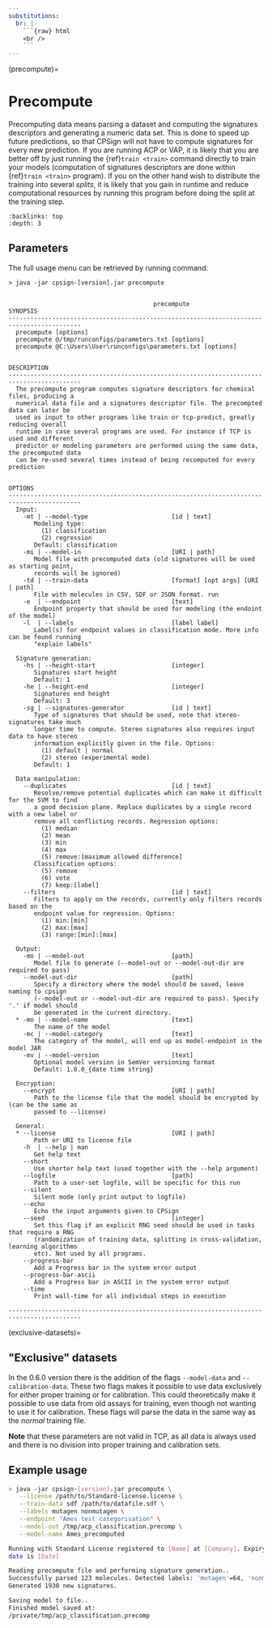 ```yaml
---
substitutions:
  br: |-
    ```{raw} html
    <br />
    ```
---
```


(precompute)=

# Precompute

Precomputing data means parsing a dataset and computing the signatures descriptors
and generating a numeric data set. This is done to speed up future predictions, so that CPSign will not have to compute signatures for every new prediction.
If you are running ACP or VAP, it is likely that you are better off by just running the {ref}`train <train>` command directly to train your models (computation
of signatures descriptors are done within {ref}`train <train>` program). If you on the other hand wish to distribute the training into several *splits*, it
is likely that you gain in runtime and reduce computational resources by running this program before doing the split at the training step.

```{contents} Table of Contents
:backlinks: top
:depth: 3
```

## Parameters

The full usage menu can be retrieved by running command:

```text
> java -jar cpsign-[version].jar precompute


                                        precompute
SYNOPSIS
------------------------------------------------------------------------------------------
  precompute [options]
  precompute @/tmp/runconfigs/parameters.txt [options]
  precompute @C:\Users\User\runconfigs\parameters.txt [options]


DESCRIPTION
------------------------------------------------------------------------------------------
  The precompute program computes signature descriptors for chemical files, producing a
  numerical data file and a signatures descriptor file. The precompted data can later be
  used as input to other programs like train or tcp-predict, greatly reducing overall
  runtime in case several programs are used. For instance if TCP is used and different
  predictor or modeling parameters are performed using the same data, the precomputed data
  can be re-used several times instead of being recomputed for every prediction


OPTIONS
------------------------------------------------------------------------------------------
  Input:
    -mt | --model-type                       [id | text]
       Modeling type:
         (1) classification
         (2) regression
       Default: classification
    -mi | --model-in                         [URI | path]
       Model file with precomputed data (old signatures will be used as starting point,
       records will be ignored)
    -td | --train-data                       [format] [opt args] [URI | path]
       File with molecules in CSV, SDF or JSON format. run
    -e  | --endpoint                         [text]
       Endpoint property that should be used for modeling (the endoint of the model)
    -l  | --labels                           [label label]
       Label(s) for endpoint values in classification mode. More info can be found running
       "explain labels"

  Signature generation:
    -hs | --height-start                     [integer]
       Signatures start height
       Default: 1
    -he | --height-end                       [integer]
       Signatures end height
       Default: 3
    -sg | --signatures-generator             [id | text]
       Type of signatures that should be used, note that stereo-signatures take much
       longer time to compute. Stereo signatures also requires input data to have stereo
       information explicitly given in the file. Options:
         (1) default | normal
         (2) stereo (experimental mode)
       Default: 1

  Data manipulation:
    --duplicates                             [id | text]
       Resolve/remove potential duplicates which can make it difficult for the SVM to find
       a good decision plane. Replace duplicates by a single record with a new label or
       remove all conflicting records. Regression options:
         (1) median
         (2) mean
         (3) min
         (4) max
         (5) remove:[maximum allowed difference]
       Classification options:
         (5) remove
         (6) vote
         (7) keep:[label]
    --filters                                [id | text]
       Filters to apply on the records, currently only filters records based on the
       endpoint value for regression. Options:
         (1) min:[min]
         (2) max:[max]
         (3) range:[min]:[max]

  Output:
    -mo | --model-out                        [path]
       Model file to generate (--model-out or --model-out-dir are required to pass)
    --model-out-dir                          [path]
       Specify a directory where the model should be saved, leave naming to cpsign
       (--model-out or --model-out-dir are required to pass). Specify '.' if model should
       be generated in the current directory.
  * -mn | --model-name                       [text]
       The name of the model
    -mc | --model-category                   [text]
       The category of the model, will end up as model-endpoint in the model JAR
    -mv | --model-version                    [text]
       Optional model version in SemVer versioning format
       Default: 1.0.0_{date time string}

  Encryption:
    --encrypt                                [URI | path]
       Path to the license file that the model should be encrypted by (can be the same as
       passed to --license)

  General:
  * --license                                [URI | path]
       Path or URI to license file
    -h  | --help | man
       Get help text
    --short
       Use shorter help text (used together with the --help argument)
    --logfile                                [path]
       Path to a user-set logfile, will be specific for this run
    --silent
       Silent mode (only print output to logfile)
    --echo
       Echo the input arguments given to CPSign
    --seed                                   [integer]
       Set this flag if an explicit RNG seed should be used in tasks that require a RNG
       (randomization of training data, splitting in cross-validation, learning algorithms
       etc). Not used by all programs.
    --progress-bar
       Add a Progress bar in the system error output
    --progress-bar-ascii
       Add a Progress bar in ASCII in the system error output
    --time
       Print wall-time for all individual steps in execution

------------------------------------------------------------------------------------------
```

(exclusive-datasets)=

## "Exclusive" datasets

In the 0.6.0 version there is the addition of the flags `--model-data` and `--calibration-data`.
These two flags makes it possible to use data exclusively for either proper training or for calibration.
This could theoretically make it possible to use data from old assays for training, even though not wanting to
use it for calibration. These flags will parse the data in the same way as the *normal* training file.

**Note** that these parameters are not valid in TCP, as all data is always used and there is no division into
proper training and calibration sets.

## Example usage

```bash
> java -jar cpsign-[version].jar precompute \
   --license /path/to/Standard-license.license \
   --train-data sdf /path/to/datafile.sdf \
   --labels mutagen nonmutagen \
   --endpoint "Ames test categorisation" \
   --model-out /tmp/acp_classification.precomp \
   --model-name Ames_precomputed

Running with Standard License registered to [Name] at [Company]. Expiry
date is [Date]

Reading precompute file and performing signature generation..
Successfully parsed 123 molecules. Detected labels: 'mutagen'=64, 'nonmutagen'=59.
Generated 1930 new signatures.

Saving model to file..
Finished model saved at:
/private/tmp/acp_classification.precomp
```
